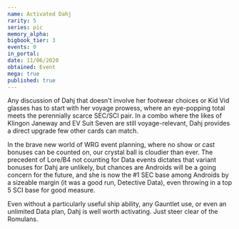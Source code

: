 ```yaml
---
name: Activated Dahj
rarity: 5
series: pic
memory_alpha:
bigbook_tier: 3
events: 0
in_portal:
date: 11/06/2020
obtained: Event
mega: true
published: true
---
```


Any discussion of Dahj that doesn't involve her footwear choices or Kid Vid glasses has to start with her voyage prowess, where an eye-popping total meets the perennially scarce SEC/SCI pair. In a combo where the likes of Klingon Janeway and EV Suit Seven are still voyage-relevant, Dahj provides a direct upgrade few other cards can match.

In the brave new world of WRG event planning, where no show or cast bonuses can be counted on, our crystal ball is cloudier than ever. The precedent of Lore/B4 not counting for Data events dictates that variant bonuses for Dahj are unlikely, but chances are Androids will be a going concern for the future, and she is now the #1 SEC base among Androids by a sizeable margin (it was a good run, Detective Data), even throwing in a top 5 SCI base for good measure.

Even without a particularly useful ship ability, any Gauntlet use, or even an unlimited Data plan, Dahj is well worth activating. Just steer clear of the Romulans.
